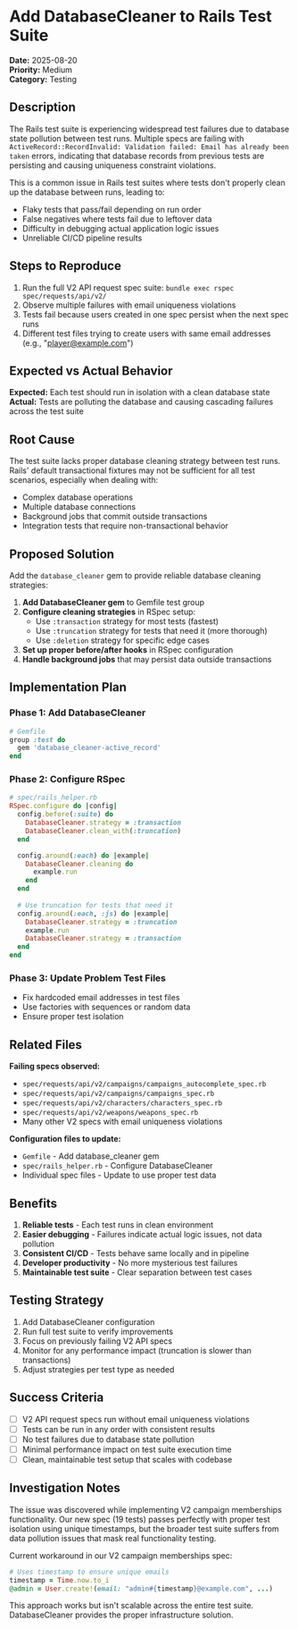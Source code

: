 # Add DatabaseCleaner to Rails Test Suite

**Date:** 2025-08-20  
**Priority:** Medium  
**Category:** Testing  

## Description

The Rails test suite is experiencing widespread test failures due to database state pollution between test runs. Multiple specs are failing with `ActiveRecord::RecordInvalid: Validation failed: Email has already been taken` errors, indicating that database records from previous tests are persisting and causing uniqueness constraint violations.

This is a common issue in Rails test suites where tests don't properly clean up the database between runs, leading to:
- Flaky tests that pass/fail depending on run order
- False negatives where tests fail due to leftover data
- Difficulty in debugging actual application logic issues
- Unreliable CI/CD pipeline results

## Steps to Reproduce

1. Run the full V2 API request spec suite: `bundle exec rspec spec/requests/api/v2/`
2. Observe multiple failures with email uniqueness violations
3. Tests fail because users created in one spec persist when the next spec runs
4. Different test files trying to create users with same email addresses (e.g., "player@example.com")

## Expected vs Actual Behavior

**Expected:** Each test should run in isolation with a clean database state  
**Actual:** Tests are polluting the database and causing cascading failures across the test suite

## Root Cause

The test suite lacks proper database cleaning strategy between test runs. Rails' default transactional fixtures may not be sufficient for all test scenarios, especially when dealing with:
- Complex database operations
- Multiple database connections
- Background jobs that commit outside transactions
- Integration tests that require non-transactional behavior

## Proposed Solution

Add the `database_cleaner` gem to provide reliable database cleaning strategies:

1. **Add DatabaseCleaner gem** to Gemfile test group
2. **Configure cleaning strategies** in RSpec setup:
   - Use `:transaction` strategy for most tests (fastest)
   - Use `:truncation` strategy for tests that need it (more thorough)
   - Use `:deletion` strategy for specific edge cases
3. **Set up proper before/after hooks** in RSpec configuration
4. **Handle background jobs** that may persist data outside transactions

## Implementation Plan

### Phase 1: Add DatabaseCleaner
```ruby
# Gemfile
group :test do
  gem 'database_cleaner-active_record'
end
```

### Phase 2: Configure RSpec
```ruby
# spec/rails_helper.rb
RSpec.configure do |config|
  config.before(:suite) do
    DatabaseCleaner.strategy = :transaction
    DatabaseCleaner.clean_with(:truncation)
  end

  config.around(:each) do |example|
    DatabaseCleaner.cleaning do
      example.run
    end
  end
  
  # Use truncation for tests that need it
  config.around(:each, :js) do |example|
    DatabaseCleaner.strategy = :truncation
    example.run
    DatabaseCleaner.strategy = :transaction
  end
end
```

### Phase 3: Update Problem Test Files
- Fix hardcoded email addresses in test files
- Use factories with sequences or random data
- Ensure proper test isolation

## Related Files

**Failing specs observed:**
- `spec/requests/api/v2/campaigns/campaigns_autocomplete_spec.rb`
- `spec/requests/api/v2/campaigns/campaigns_spec.rb` 
- `spec/requests/api/v2/characters/characters_spec.rb`
- `spec/requests/api/v2/weapons/weapons_spec.rb`
- Many other V2 specs with email uniqueness violations

**Configuration files to update:**
- `Gemfile` - Add database_cleaner gem
- `spec/rails_helper.rb` - Configure DatabaseCleaner
- Individual spec files - Update to use proper test data

## Benefits

1. **Reliable tests** - Each test runs in clean environment
2. **Easier debugging** - Failures indicate actual logic issues, not data pollution
3. **Consistent CI/CD** - Tests behave same locally and in pipeline
4. **Developer productivity** - No more mysterious test failures
5. **Maintainable test suite** - Clear separation between test cases

## Testing Strategy

1. Add DatabaseCleaner configuration
2. Run full test suite to verify improvements
3. Focus on previously failing V2 API specs
4. Monitor for any performance impact (truncation is slower than transactions)
5. Adjust strategies per test type as needed

## Success Criteria

- [ ] V2 API request specs run without email uniqueness violations
- [ ] Tests can be run in any order with consistent results  
- [ ] No test failures due to database state pollution
- [ ] Minimal performance impact on test suite execution time
- [ ] Clean, maintainable test setup that scales with codebase

## Investigation Notes

The issue was discovered while implementing V2 campaign memberships functionality. Our new spec (19 tests) passes perfectly with proper test isolation using unique timestamps, but the broader test suite suffers from data pollution issues that mask real functionality testing.

Current workaround in our V2 campaign memberships spec:
```ruby
# Uses timestamp to ensure unique emails
timestamp = Time.now.to_i
@admin = User.create!(email: "admin#{timestamp}@example.com", ...)
```

This approach works but isn't scalable across the entire test suite. DatabaseCleaner provides the proper infrastructure solution.